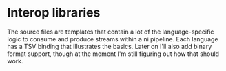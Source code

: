 # Interop libraries
The source files are templates that contain a lot of the language-specific
logic to consume and produce streams within a ni pipeline. Each language has a
TSV binding that illustrates the basics. Later on I'll also add binary format
support, though at the moment I'm still figuring out how that should work.
